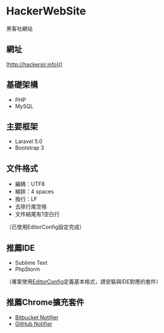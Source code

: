 # HackerWebSite
黑客社網站

## 網址
[http://hackersir.info]()

## 基礎架構
- PHP
- MySQL

## 主要框架
- Laravel 5.0
- Bootstrap 3

## 文件格式
- 編碼：UTF8
- 縮排：4 spaces
- 換行：LF
- 去除行尾空格
- 文件結尾有1空白行

（已使用EditorConfig設定完成）

## 推薦IDE
- Sublime Text
- PhpStorm

（專案使用[EditorConfig](http://editorconfig.org/)定義基本格式，請安裝與IDE對應的套件）

## 推薦Chrome擴充套件
- [Bitbucket Notifier](https://chrome.google.com/webstore/detail/bitbucket-notifier/jncnafmlekinjbdlcncbpclfpmgodcmf)
- [GitHub Notifier](https://chrome.google.com/webstore/detail/github-notifier/lmjdlojahmbbcodnpecnjnmlddbkjhnn)
